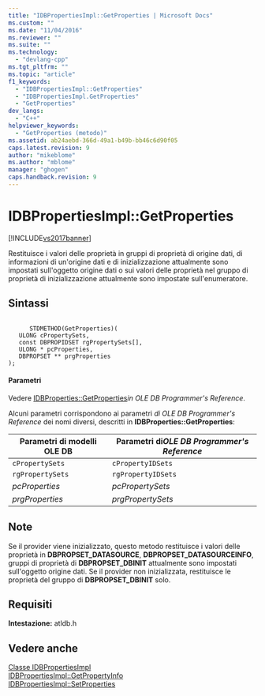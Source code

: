 ```yaml
---
title: "IDBPropertiesImpl::GetProperties | Microsoft Docs"
ms.custom: ""
ms.date: "11/04/2016"
ms.reviewer: ""
ms.suite: ""
ms.technology: 
  - "devlang-cpp"
ms.tgt_pltfrm: ""
ms.topic: "article"
f1_keywords: 
  - "IDBPropertiesImpl::GetProperties"
  - "IDBPropertiesImpl.GetProperties"
  - "GetProperties"
dev_langs: 
  - "C++"
helpviewer_keywords: 
  - "GetProperties (metodo)"
ms.assetid: ab24aebd-366d-49a1-b49b-bb46c6d90f05
caps.latest.revision: 9
author: "mikeblome"
ms.author: "mblome"
manager: "ghogen"
caps.handback.revision: 9
---
```

# IDBPropertiesImpl::GetProperties
[!INCLUDE[vs2017banner](../../assembler/inline/includes/vs2017banner.md)]

Restituisce i valori delle proprietà in gruppi di proprietà di origine dati, di informazioni di un'origine dati e di inizializzazione attualmente sono impostati sull'oggetto origine dati o sui valori delle proprietà nel gruppo di proprietà di inizializzazione attualmente sono impostate sull'enumeratore.  
  
## Sintassi  
  
```  
  
      STDMETHOD(GetProperties)(   
   ULONG cPropertySets,   
   const DBPROPIDSET rgPropertySets[],   
   ULONG * pcProperties,   
   DBPROPSET ** prgProperties    
);  
```  
  
#### Parametri  
 Vedere [IDBProperties::GetProperties](https://msdn.microsoft.com/en-us/library/ms714344.aspx)*in OLE DB Programmer's Reference*.  
  
 Alcuni parametri corrispondono ai parametri *di OLE DB Programmer's Reference* dei nomi diversi, descritti in **IDBProperties::GetProperties**:  
  
|Parametri di modelli OLE DB|Parametri di*OLE DB Programmer's Reference*|  
|---------------------------------|-------------------------------------------------|  
|`cPropertySets`|`cPropertyIDSets`|  
|`rgPropertySets`|`rgPropertyIDSets`|  
|*pcProperties*|*pcPropertySets*|  
|*prgProperties*|*prgPropertySets*|  
  
## Note  
 Se il provider viene inizializzato, questo metodo restituisce i valori delle proprietà in **DBPROPSET\_DATASOURCE**, **DBPROPSET\_DATASOURCEINFO**, gruppi di proprietà di **DBPROPSET\_DBINIT** attualmente sono impostati sull'oggetto origine dati.  Se il provider non inizializzata, restituisce le proprietà del gruppo di **DBPROPSET\_DBINIT** solo.  
  
## Requisiti  
 **Intestazione:** atldb.h  
  
## Vedere anche  
 [Classe IDBPropertiesImpl](../../data/oledb/idbpropertiesimpl-class.md)   
 [IDBPropertiesImpl::GetPropertyInfo](../../data/oledb/idbpropertiesimpl-getpropertyinfo.md)   
 [IDBPropertiesImpl::SetProperties](../../data/oledb/idbpropertiesimpl-setproperties.md)